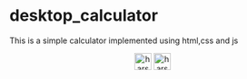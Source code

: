 <h1>desktop_calculator</h1>
<p>This is a simple calculator implemented using html,css and js</p>
<p align="center">
<a href="https://www.linkedin.com/in/siva-sai-0a5605197/" target="blank"><img align="center" src="https://cdn.jsdelivr.net/npm/simple-icons@3.0.1/icons/linkedin.svg" alt="harshcasper" height="30" width="30" /></a>
<a href="https://instagram.com/sivasai22164" target="blank"><img align="center" src="https://cdn.jsdelivr.net/npm/simple-icons@3.0.1/icons/instagram.svg" alt="harshcasper" height="30" width="30" /></a>
  </p>
